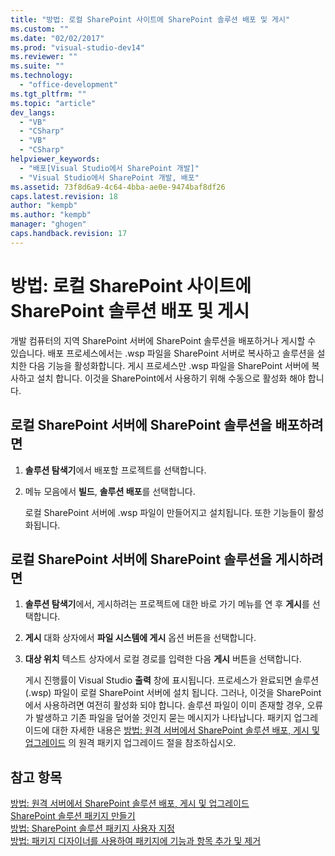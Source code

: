```yaml
---
title: "방법: 로컬 SharePoint 사이트에 SharePoint 솔루션 배포 및 게시"
ms.custom: ""
ms.date: "02/02/2017"
ms.prod: "visual-studio-dev14"
ms.reviewer: ""
ms.suite: ""
ms.technology: 
  - "office-development"
ms.tgt_pltfrm: ""
ms.topic: "article"
dev_langs: 
  - "VB"
  - "CSharp"
  - "VB"
  - "CSharp"
helpviewer_keywords: 
  - "배포[Visual Studio에서 SharePoint 개발]"
  - "Visual Studio에서 SharePoint 개발, 배포"
ms.assetid: 73f8d6a9-4c64-4bba-ae0e-9474baf8df26
caps.latest.revision: 18
author: "kempb"
ms.author: "kempb"
manager: "ghogen"
caps.handback.revision: 17
---
```

# 방법: 로컬 SharePoint 사이트에 SharePoint 솔루션 배포 및 게시
  개발 컴퓨터의 지역 SharePoint 서버에 SharePoint 솔루션을 배포하거나 게시할 수 있습니다.  배포 프로세스에서는 .wsp 파일을 SharePoint 서버로 복사하고 솔루션을 설치한 다음 기능을 활성화합니다.  게시 프로세스만 .wsp 파일을 SharePoint 서버에 복사하고 설치 합니다.  이것을 SharePoint에서 사용하기 위해 수동으로 활성화 해야 합니다.  
  
## 로컬 SharePoint 서버에 SharePoint 솔루션을 배포하려면  
  
1.  **솔루션 탐색기**에서 배포할 프로젝트를 선택합니다.  
  
2.  메뉴 모음에서 **빌드**, **솔루션 배포**를 선택합니다.  
  
     로컬 SharePoint 서버에 .wsp 파일이 만들어지고 설치됩니다.  또한 기능들이 활성화됩니다.  
  
## 로컬 SharePoint 서버에 SharePoint 솔루션을 게시하려면  
  
1.  **솔루션 탐색기**에서, 게시하려는 프로젝트에 대한 바로 가기 메뉴를 연 후 **게시**를 선택합니다.  
  
2.  **게시** 대화 상자에서 **파일 시스템에 게시** 옵션 버튼을 선택합니다.  
  
3.  **대상 위치** 텍스트 상자에서 로컬 경로를 입력한 다음 **게시** 버튼을 선택합니다.  
  
     게시 진행률이 Visual Studio **출력** 창에 표시됩니다.  프로세스가 완료되면 솔루션 \(.wsp\) 파일이 로컬 SharePoint 서버에 설치 됩니다.  그러나, 이것을 SharePoint에서 사용하려면 여전히 활성화 되야 합니다.  솔루션 파일이 이미 존재할 경우, 오류가 발생하고 기존 파일을 덮어쓸 것인지 묻는 메시지가 나타납니다.  패키지 업그레이드에 대한 자세한 내용은 [방법: 원격 서버에서 SharePoint 솔루션 배포, 게시 및 업그레이드](../sharepoint/how-to-deploy-publish-and-upgrade-sharepoint-solutions-on-a-remote-server.md) 의 원격 패키지 업그레이드 절을 참조하십시오.  
  
## 참고 항목  
 [방법: 원격 서버에서 SharePoint 솔루션 배포, 게시 및 업그레이드](../sharepoint/how-to-deploy-publish-and-upgrade-sharepoint-solutions-on-a-remote-server.md)   
 [SharePoint 솔루션 패키지 만들기](../sharepoint/creating-sharepoint-solution-packages.md)   
 [방법: SharePoint 솔루션 패키지 사용자 지정](../sharepoint/how-to-customize-a-sharepoint-solution-package.md)   
 [방법: 패키지 디자이너를 사용하여 패키지에 기능과 항목 추가 및 제거](../sharepoint/how-to-add-and-remove-features-and-items-to-a-package-by-using-the-package-designer.md)  
  
  
